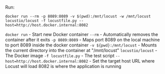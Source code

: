 Run:
```
docker run --rm -p 8089:8089 -v $(pwd):/mnt/locust -w /mnt/locust locustio/locust -f locustfile.py --host=http://host.docker.internal:8082
```

`docker run` - Start new Docker container
`--rm` - Automatically removes the container after it exits
`-p 8089:8089` - Maps port 8089 on the local machine to port 8089 inside the docker container
`-v ${pwd}:/mnt/locust` - Mounts the current directory into the container at "/mnt/locust"
`locustio/locust` - The Docker image
`-f locustfile.py` - The test script
`--host=http://host.docker.internal:8082` - Set the target host URL where Locust will load 8082 is where the application is running 
